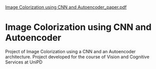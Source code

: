 [Image Colorization using CNN and Autoencoder_paper.pdf](https://github.com/luciadepaoli/Image-Colorization-using-CNN-and-Autoencoder/files/7136655/Image.Colorization.using.CNN.and.Autoencoder_paper.pdf)
# Image Colorization using CNN and Autoencoder
Project of Image Colorization using a CNN and an Autoencoder architecture. Project developed for the course of Vision and Cognitive Services at UniPD
